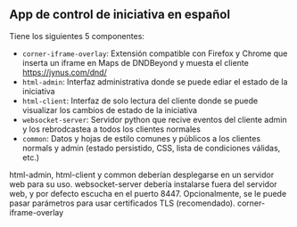 ## App de control de iniciativa en español

Tiene los siguientes 5 componentes:

* `corner-iframe-overlay`: Extensión compatible con Firefox y Chrome que inserta un iframe en Maps de DNDBeyond y muesta el cliente https://jynus.com/dnd/
* `html-admin`: Interfaz administrativa donde se puede ediar el estado de la iniciativa
* `html-client`: Interfaz de solo lectura del cliente donde se puede visualizar los cambios de estado de la iniciativa
* `websocket-server`: Servidor python que recive eventos del cliente admin y los rebrodcastea a todos los clientes normales
* `common`: Datos y hojas de estilo comunes y públicos a los clientes normals y admin (estado persistido, CSS, lista de condiciones válidas, etc.)

html-admin, html-client y common deberían desplegarse en un servidor web para su uso.
websocket-server debería instalarse fuera del servidor web, y por defecto escucha en el puerto 8447. Opcionalmente, se le puede pasar parámetros para usar certificados TLS (recomendado).
corner-iframe-overlay 
